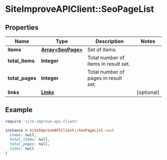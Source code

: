 # SiteImproveAPIClient::SeoPageList

## Properties

| Name | Type | Description | Notes |
| ---- | ---- | ----------- | ----- |
| **items** | [**Array&lt;SeoPage&gt;**](SeoPage.md) | Set of items. |  |
| **total_items** | **Integer** | Total number of items in result set. |  |
| **total_pages** | **Integer** | Total number of pages in result set. |  |
| **links** | [**Links**](Links.md) |  | [optional] |

## Example

```ruby
require 'site-improve-api-client'

instance = SiteImproveAPIClient::SeoPageList.new(
  items: null,
  total_items: null,
  total_pages: null,
  links: null
)
```

